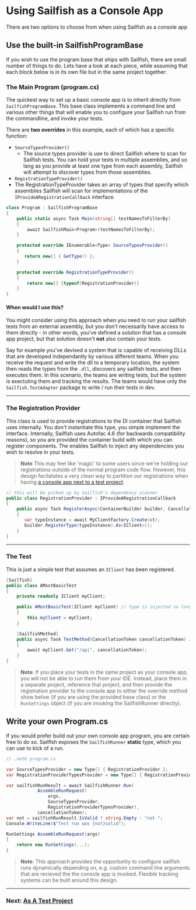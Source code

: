 # Using Sailfish as a Console App

There are two options to choose from when using Sailfish as a console app

## Use the built-in SailfishProgramBase

If you wish to use the program base that ships with Sailfish, there are small number of things to do. Lets have a look at each piece, while assuming that each block below is in its own file but in the same project together:

### The Main Program (program.cs)
The quickest way to set up a basic console app is to inherit directly from `SailfishProgramBase`. This base class implements a command line and various other things that will enable you to configure your Sailfish run from the commandline, and invoke your tests.

There are **two overrides** in this example, each of which has a specific function:

 - `SourceTypesProvider()`
   - The source types provider is use to direct Sailfish where to scan for Sailfish tests. You can hold your tests in multiple assemblies, and so lang as you provide at least one type from each assembly, Sailfish will attempt to discover types from those assemblies.
 - `RegistrationTypeProvider()`
  - The RegistrationTypeProvider takes an array of types that specify which assemblies Sailfish will scan for implementations of the `IProvideARegistrationCallback` interface.

```csharp
class Program : SailfishProgramBase
{
    public static async Task Main(string[] testNamesToFilterBy)
    {
        await SailfishMain<Program>(testNamesToFilterBy);
    }

    protected override IEnumerable<Type> SourceTypesProvider()
    {
       return new[] { GetType() };
    }

    protected override RegistrationTypeProvider()
    {
        return new[] {typeof(RegistrationProvider)}
    }
}
```
#### When would I use this?
You might consider using this approach when you need to run your sailfish tests from an external assembly, but you don't necessarily have access to them directly - in other words, you've defined a solution that has a console app project, but that solution doesn't **not** also contain your tests.

Say for example you've devised a system that is capable of receiving DLLs that are developed independantly by various different teams. When you receive the request and write the dll to a temporary location, the system then reads the types from the `.dll`, discovers any sailfish tests, and then executes them. In this scenario, the teams are writing tests, but the system is exectuting them and tracking the results. The teams would have only the `Sailfish.TestAdapter` package to write / run their tests in dev.

---
### The Registration Provider

This class is used to provide registrations to the DI container that Sailfish uses internally. You don't instantiate this type, you simple implement the interface. Internally, Sailfish uses Autofac 4.6 (for backwards compatibility reasons), so you are provided the container build with which you can register components. The enables Sailfish to inject any dependencies you wish to resolve in your tests.

> **Note**
> This may feel like 'magic' to some users since we're holding our registrations outside of the normal program code flow. However, this design facilatates a very clean way to partition our registrations when having [a console app next to a test project](./).

```csharp
// this will be picked up by Sailfish's dependency scanner
public class RegistrationProvider : IProvideARegistrationCallback
{
    public async Task RegisterAsync(ContainerBuilder builder, CancellationToken ct)
    {
       var typeInstance = await MyClientFactory.Create(ct);
       builder.RegisterType(typeInstance).As<IClient>();
    }
}
```

---
### The Test
This is just a simple test that assumes an `IClient` has been registered.
```csharp
[Sailfish]
public class AMostBasicTest
{
    private readonly IClient myClient;

    public AMostBasicTest(IClient myClient) // type is injected so long as its registered
    {
        this.myClient = myClient;
    }

    [SailfishMethod]
    public async Task TestMethod(CancellationToken cancellationToken) // token is injected when requested
    {
        await myClient.Get("/api", cancellationToken);
    }
}
```

> **Note**: If you place your tests in the same project as your console app, you will not be able to run them from your IDE. Instead, place them in a separate project, reference that project, and then provide the registration provider to the console app to either the override method show below (if you are using the provided base class) or the `RunSettings` object (if you are invoking the SailfishRunner directly).


## Write your own Program.cs

If you would prefer build out your own console app program, you are certain free to do so. Sailflsh exposes the `SailfishRunner` **static** type, which you can use to kick of a run.

```csharp
// .net6 program.cs

var SourceTypesProvider = new Type[] { RegistrationProvider };
var RegistrationProviderTypesProvider = new Type[] { RegistrationProvider };

var sailfishRunResult = await SailfishRunner.Run(
            AssembleRunRequest(
                args,
                SourceTypesProvider,
                RegistrationProviderTypesProvider),
            cancellationToken);
var not = sailfishRunResult.IsValid ? string.Empty : "not ";
Console.WriteLine($"Test run was {not}valid");

RunSettings AssembleRunRequest(args)
{
    return new RunSettings(...);
}
```
> **Note**:
> This approach provides the opportunity to configure sailfish runs dynamically depending on, e.g. custom command line arguments that are recieved the the console app is invoked. Flexible tracking systems can be built around this design.


---
### Next: [As A Test Project](./as-a-test-project.md)